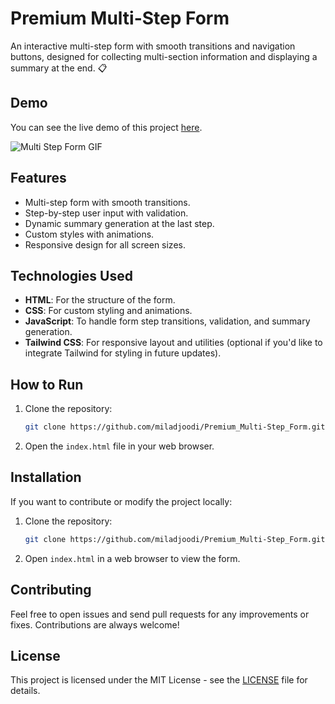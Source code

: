 # Premium Multi-Step Form

An interactive multi-step form with smooth transitions and navigation buttons, designed for collecting multi-section information and displaying a summary at the end. 📋

## Demo

You can see the live demo of this project [here](https://miladjoodi.github.io/Premium_Multi-Step_Form/).

![Multi Step Form GIF](https://s32.picofile.com/file/8481097742/multi.gif)

## Features

- Multi-step form with smooth transitions.
- Step-by-step user input with validation.
- Dynamic summary generation at the last step.
- Custom styles with animations.
- Responsive design for all screen sizes.

## Technologies Used

- **HTML**: For the structure of the form.
- **CSS**: For custom styling and animations.
- **JavaScript**: To handle form step transitions, validation, and summary generation.
- **Tailwind CSS**: For responsive layout and utilities (optional if you'd like to integrate Tailwind for styling in future updates).

## How to Run

1. Clone the repository:
    ```bash
    git clone https://github.com/miladjoodi/Premium_Multi-Step_Form.git
    ```

2. Open the `index.html` file in your web browser.

## Installation

If you want to contribute or modify the project locally:

1. Clone the repository:
    ```bash
    git clone https://github.com/miladjoodi/Premium_Multi-Step_Form.git
    ```

2. Open `index.html` in a web browser to view the form.

## Contributing

Feel free to open issues and send pull requests for any improvements or fixes. Contributions are always welcome!

## License

This project is licensed under the MIT License - see the [LICENSE](LICENSE) file for details.
 
